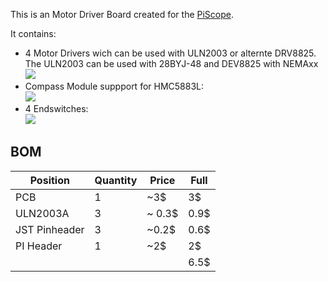 This is an Motor Driver Board created for the [PiScope](https://github.com/cutec-chris/PiScope). 

It contains:
* 4 Motor Drivers wich can be used with ULN2003 or alternte DRV8825. The ULN2003 can be used with 28BYJ-48 and DEV8825 with NEMAxx<br> ![](motor_driver.png)
* Compass Module suppport for HMC5883L:<br>![](compass.png)
* 4 Endswitches: <br>![](endswitches.png)

## BOM

Position           | Quantity | Price | Full
------------------ | -------- | ---- | -----
PCB | 1 | ~3$ | 3$
ULN2003A | 3 | ~ 0.3$ | 0.9$
JST Pinheader | 3 | ~0.2$ | 0.6$
PI Header | 1 | ~2$ | 2$
| | | | 6.5$